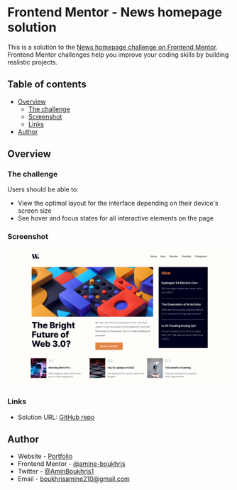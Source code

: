 # Frontend Mentor - News homepage solution

This is a solution to the [News homepage challenge on Frontend Mentor](https://www.frontendmentor.io/challenges/news-homepage-H6SWTa1MFl). Frontend Mentor challenges help you improve your coding skills by building realistic projects.

## Table of contents

- [Overview](#overview)
  - [The challenge](#the-challenge)
  - [Screenshot](#screenshot)
  - [Links](#links)
- [Author](#author)

## Overview

### The challenge

Users should be able to:

- View the optimal layout for the interface depending on their device's screen size
- See hover and focus states for all interactive elements on the page

### Screenshot

![](./screenshot.png)

### Links

- Solution URL: [GitHub repo](https://github.com/amine-boukhris/front-end-mentor-challenges)
<!-- - Live Site URL: [Add live site URL here](https://your-live-site-url.com) -->

## Author

- Website - [Portfolio](https://amine-portfolio-seven.vercel.app/)
- Frontend Mentor - [@amine-boukhris](https://www.frontendmentor.io/profile/amine-boukhris)
- Twitter - [@AminBoukhris1](https://twitter.com/AminBoukhris1)
- Email - boukhrisamine210@gmail.com
